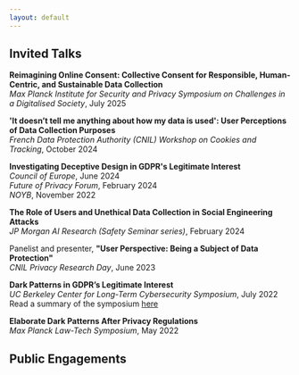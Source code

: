 ```yaml
---
layout: default
---
```


## Invited Talks
**Reimagining Online Consent: Collective Consent for Responsible, Human-Centric, and Sustainable Data Collection**  
_Max Planck Institute for Security and Privacy Symposium on Challenges in a Digitalised Society_, July 2025

**'It doesn’t tell me anything about how my data is used': User Perceptions of Data Collection Purposes**  
_French Data Protection Authority (CNIL) Workshop on Cookies and Tracking_, October 2024

**Investigating Deceptive Design in GDPR's Legitimate Interest**  
_Council of Europe_, June 2024  
_Future of Privacy Forum_, February 2024  
_NOYB_, November 2022

**The Role of Users and Unethical Data Collection in Social Engineering Attacks**  
_JP Morgan AI Research (Safety Seminar series)_, February 2024

Panelist and presenter, **"User Perspective: Being a Subject of Data Protection"**   
_CNIL Privacy Research Day_, June 2023

**Dark Patterns in GDPR’s Legitimate Interest**  
_UC Berkeley Center for Long-Term Cybersecurity Symposium_, July 2022  
Read a summary of the symposium [here](https://medium.com/cltc-bulletin/2022-cltc-research-symposium-comparing-effects-of-and-responses-to-the-gdpr-and-ccpa-cpra-ac10f5176f98)

**Elaborate Dark Patterns After Privacy Regulations**  
_Max Planck Law-Tech Symposium_, May 2022

## Public Engagements
